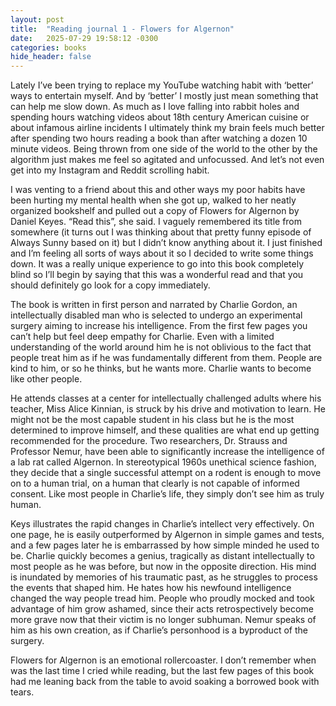```yaml
---
layout: post
title:  "Reading journal 1 - Flowers for Algernon"
date:   2025-07-29 19:58:12 -0300
categories: books
hide_header: false
---
```

Lately I’ve been trying to replace my YouTube watching habit with ‘better’ ways to entertain myself. And by ‘better’ I mostly just mean something that can help me slow down. As much as I love falling into rabbit holes and spending hours watching videos about 18th century American cuisine or about infamous airline incidents I ultimately think my brain feels much better after spending two hours reading a book than after watching a dozen 10 minute videos. Being thrown from one side of the world to the other by the algorithm just makes me feel so agitated and unfocussed. And let’s not even get into my Instagram and Reddit scrolling habit.

I was venting to a friend about this and other ways my poor habits have been hurting my mental health when she got up, walked to her neatly organized bookshelf and pulled out a copy of Flowers for Algernon by Daniel Keyes. “Read this”, she said. I vaguely remembered its title from somewhere (it turns out I was thinking about that pretty funny episode of Always Sunny based on it) but I didn’t know anything about it. I just finished and I’m feeling all sorts of ways about it so I decided to write some things down. It was a really unique experience to go into this book completely blind so I’ll begin by saying that this was a wonderful read and that you should definitely go look for a copy immediately.

The book is written in first person and narrated by Charlie Gordon, an intellectually disabled man who is selected to undergo an experimental surgery aiming to increase his intelligence. From the first few pages you can’t help but feel deep empathy for Charlie. Even with a limited understanding of the world around him he is not oblivious to the fact that people treat him as if he was fundamentally different from them. People are kind to him, or so he thinks, but he wants more. Charlie wants to become like other people.

He attends classes at a center for intellectually challenged adults where his teacher, Miss Alice Kinnian, is struck by his drive and motivation to learn. He might not be the most capable student in his class but he is the most determined to improve himself, and these qualities are what end up getting recommended for the procedure. Two researchers, Dr. Strauss and Professor Nemur, have been able to significantly increase the intelligence of a lab rat called Algernon. In stereotypical 1960s unethical science fashion, they decide that a single successful attempt on a rodent is enough to move on to a human trial, on a human that clearly is not capable of informed consent. Like most people in Charlie’s life, they simply don’t see him as truly human.

Keys illustrates the rapid changes in Charlie’s intellect very effectively. On one page, he is easily outperformed by Algernon in simple games and tests, and a few pages later he is embarrassed by how simple minded he used to be. Charlie quickly becomes a genius, tragically as distant intellectually to most people as he was before, but now in the opposite direction. His mind is inundated by memories of his traumatic past, as he struggles to process the events that shaped him. He hates how his newfound intelligence changed the way people tread him. People who proudly mocked and took advantage of him grow ashamed, since their acts retrospectively become more grave now that their victim is no longer subhuman. Nemur speaks of him as his own creation, as if Charlie’s personhood is a byproduct of the surgery.

Flowers for Algernon is an emotional rollercoaster. I don’t remember when was the last time I cried while reading, but the last few pages of this book had me leaning back from the table to avoid soaking a borrowed book with tears.